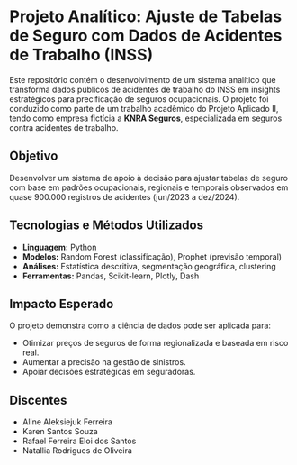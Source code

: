 # Projeto Analítico: Ajuste de Tabelas de Seguro com Dados de Acidentes de Trabalho (INSS)

Este repositório contém o desenvolvimento de um sistema analítico que transforma dados públicos de acidentes de trabalho do INSS em insights estratégicos para precificação de seguros ocupacionais. O projeto foi conduzido como parte de um trabalho acadêmico do Projeto Aplicado II, tendo como empresa fictícia a **KNRA Seguros**, especializada em seguros contra acidentes de trabalho.

## Objetivo

Desenvolver um sistema de apoio à decisão para ajustar tabelas de seguro com base em padrões ocupacionais, regionais e temporais observados em quase 900.000 registros de acidentes (jun/2023 a dez/2024).

## Tecnologias e Métodos Utilizados

- **Linguagem:** Python  
- **Modelos:** Random Forest (classificação), Prophet (previsão temporal)  
- **Análises:** Estatística descritiva, segmentação geográfica, clustering  
- **Ferramentas:** Pandas, Scikit-learn, Plotly, Dash

## Impacto Esperado

O projeto demonstra como a ciência de dados pode ser aplicada para:

- Otimizar preços de seguros de forma regionalizada e baseada em risco real.  
- Aumentar a precisão na gestão de sinistros.  
- Apoiar decisões estratégicas em seguradoras.

## Discentes

- Aline Aleksiejuk Ferreira  
- Karen Santos Souza  
- Rafael Ferreira Eloi dos Santos  
- Natallia Rodrigues de Oliveira
